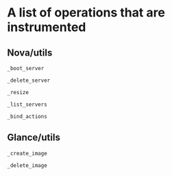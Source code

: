 # A list of operations that are instrumented


## Nova/utils

    _boot_server

    _delete_server

    _resize

    _list_servers

    _bind_actions


## Glance/utils

    _create_image

    _delete_image


